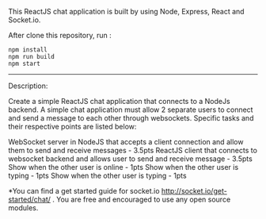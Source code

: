 This ReactJS chat application is built by using Node, Express, React and Socket.io.

After clone this repository, run :

```
npm install
npm run build
npm start
```
---------------

Description:

Create a simple ReactJS chat application that connects to a NodeJs backend. A simple chat application must allow 2 separate users to connect and send a message to each other through websockets. Specific tasks and their respective points are listed below:



WebSocket server in NodeJS that accepts a client connection and allow them to send and receive messages - 3.5pts
ReactJS client that connects to websocket backend and allows user to send and receive message - 3.5pts
Show when the other user is online - 1pts 
Show when the other user is typing - 1pts
Show when the other user is typing - 1pts


*You can find a get started guide for socket.io http://socket.io/get-started/chat/ . You are free and encouraged to use any open source modules. 
